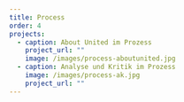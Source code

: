 ```yaml
---
title: Process
order: 4
projects:
  - caption: About United im Prozess
    project_url: ""
    image: /images/process-aboutunited.jpg
  - caption: Analyse und Kritik im Prozess
    image: /images/process-ak.jpg
    project_url: ""
---
```

